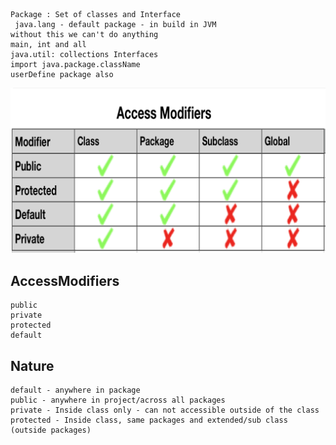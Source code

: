 ```
Package : Set of classes and Interface
 java.lang - default package - in build in JVM
without this we can't do anything
main, int and all
java.util: collections Interfaces
import java.package.className
userDefine package also
```

![alt text](https://github.com/JigarSony/coreJava/blob/master/Screenshots/17.png?raw=true)

## AccessModifiers

```
public
private
protected
default 
```

## Nature

```
default - anywhere in package
public - anywhere in project/across all packages
private - Inside class only - can not accessible outside of the class
protected - Inside class, same packages and extended/sub class (outside packages)
```